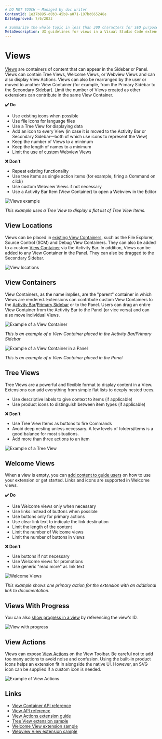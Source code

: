 ```yaml
---
# DO NOT TOUCH — Managed by doc writer
ContentId: 1e37b895-d0b3-45b8-a071-107bd665248e
DateApproved: 7/6/2023

# Summarize the whole topic in less than 300 characters for SEO purpose
MetaDescription: UX guidelines for views in a Visual Studio Code extension.
---
```


# Views

[Views](/api/references/contribution-points#contributes.views) are containers of content that can appear in the Sidebar or Panel. Views can contain Tree Views, Welcome Views, or Webview Views and can also display View Actions. Views can also be rearranged by the user or moved to another View Container (for example, from the Primary Sidebar to the Secondary Sidebar). Limit the number of Views created as other extensions can contribute in the same View Container.

**✔️ Do**

* Use existing icons when possible
* Use file icons for language files
* Use a Tree View for displaying data
* Add an icon to every View (in case it is moved to the Activity Bar or Secondary Sidebar—both of which use icons to represent the View)
* Keep the number of Views to a minimum
* Keep the length of names to a minimum
* Limit the use of custom Webview Views

**❌ Don't**

* Repeat existing functionality
* Use tree items as single action items (for example, firing a Command on click)
* Use custom Webview Views if not necessary
* Use a Activity Bar Item (View Container) to open a Webview in the Editor

![Views example](images/examples/view.png)

*This example uses a Tree View to display a flat list of Tree View Items.*

## View Locations

Views can be placed in [existing View Containers](/api/references/contribution-points#contributes.views), such as the File Explorer, Source Control (SCM) and Debug View Containers. They can also be added to a custom [View Container](/api/ux-guidelines/views#view-containers) via the Activity Bar. In addition, Views can be added to any View Container in the Panel. They can also be dragged to the Secondary Sidebar.

![View locations](images/examples/view-locations.png)

## View Containers

View Containers, as the name implies, are the "parent" container in which Views are rendered. Extensions can contribute custom View Containers to the [Activity Bar](/api/ux-guidelines/activity-bar)/[Primary Sidebar](/api/ux-guidelines/sidebars) or to the Panel. Users can drag an entire View Container from the Activity Bar to the Panel (or vice versa) and can also move individual Views.

![Example of a View Container](images/examples/view-container.png)

*This is an example of a View Container placed in the Activity Bar/Primary Sidebar*

![Example of a View Container in a Panel](images/examples/view-container-panel.png)

*This is an example of a View Container placed in the Panel*

## Tree Views

Tree Views are a powerful and flexible format to display content in a View. Extensions can add everything from simple flat lists to deeply nested trees.

* Use descriptive labels to give context to items (if applicable)
* Use product icons to distinguish between item types (if applicable)

**❌ Don't**

* Use Tree View Items as buttons to fire Commands
* Avoid deep nesting unless necessary. A few levels of folders/items is a good balance for most situations.
* Add more than three actions to an item

![Example of a Tree View](images/examples/tree-view.png)

## Welcome Views

When a view is empty, you can [add content to guide users](/api/references/contribution-points#contributes.viewsWelcome) on how to use your extension or get started. Links and icons are supported in Welcome views.

**✔️ Do**

* Use Welcome views only when necessary
* Use links instead of buttons when possible
* Use buttons only for primary actions
* Use clear link text to indicate the link destination
* Limit the length of the content
* Limit the number of Welcome views
* Limit the number of buttons in views

**❌ Don't**

* Use buttons if not necessary
* Use Welcome views for promotions
* Use generic "read more" as link text

![Welcome Views](images/examples/welcome-view.png)

*This example shows one primary action for the extension with an additional link to documentation.*

## Views With Progress

You can also [show progress in a view](/api/references/vscode-api#ProgressLocation) by referencing the view's ID.

![View with progress](images/examples/view-with-progress.png)

## View Actions

Views can expose [View Actions](/api/extension-guides/tree-view#view-actions) on the View Toolbar. Be careful not to add too many actions to avoid noise and confusion. Using the built-in product icons helps an extension fit in alongside the native UI. However, an SVG icon can be supplied if a custom icon is needed.

![Example of View Actions](images/examples/view-toolbar.png)

## Links

* [View Container API reference](/api/references/contribution-points#contributes.viewsContainers)
* [View API reference](/api/references/contribution-points#contributes.views)
* [View Actions extension guide](/api/extension-guides/tree-view#view-actions)
* [Tree View extension sample](https://github.com/microsoft/vscode-extension-samples/tree/main/tree-view-sample)
* [Welcome View extension sample](https://github.com/microsoft/vscode-extension-samples/tree/main/welcome-view-content-sample)
* [Webview View extension sample](https://github.com/microsoft/vscode-extension-samples/tree/main/webview-view-sample)
